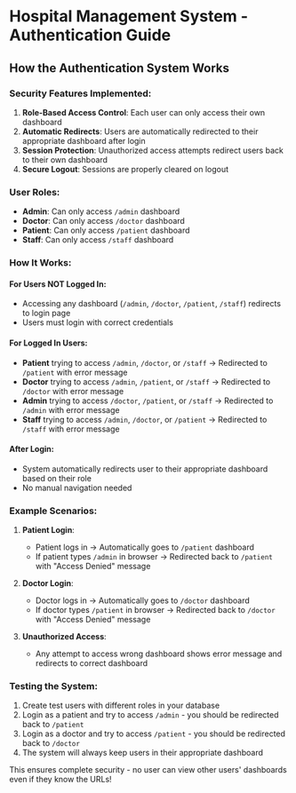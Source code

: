 # Hospital Management System - Authentication Guide

## How the Authentication System Works

### Security Features Implemented:

1. **Role-Based Access Control**: Each user can only access their own dashboard
2. **Automatic Redirects**: Users are automatically redirected to their appropriate dashboard after login
3. **Session Protection**: Unauthorized access attempts redirect users back to their own dashboard
4. **Secure Logout**: Sessions are properly cleared on logout

### User Roles:

-   **Admin**: Can only access `/admin` dashboard
-   **Doctor**: Can only access `/doctor` dashboard
-   **Patient**: Can only access `/patient` dashboard
-   **Staff**: Can only access `/staff` dashboard

### How It Works:

#### For Users NOT Logged In:

-   Accessing any dashboard (`/admin`, `/doctor`, `/patient`, `/staff`) redirects to login page
-   Users must login with correct credentials

#### For Logged In Users:

-   **Patient** trying to access `/admin`, `/doctor`, or `/staff` → Redirected to `/patient` with error message
-   **Doctor** trying to access `/admin`, `/patient`, or `/staff` → Redirected to `/doctor` with error message
-   **Admin** trying to access `/doctor`, `/patient`, or `/staff` → Redirected to `/admin` with error message
-   **Staff** trying to access `/admin`, `/doctor`, or `/patient` → Redirected to `/staff` with error message

#### After Login:

-   System automatically redirects user to their appropriate dashboard based on their role
-   No manual navigation needed

### Example Scenarios:

1. **Patient Login**:

    - Patient logs in → Automatically goes to `/patient` dashboard
    - If patient types `/admin` in browser → Redirected back to `/patient` with "Access Denied" message

2. **Doctor Login**:

    - Doctor logs in → Automatically goes to `/doctor` dashboard
    - If doctor types `/patient` in browser → Redirected back to `/doctor` with "Access Denied" message

3. **Unauthorized Access**:
    - Any attempt to access wrong dashboard shows error message and redirects to correct dashboard

### Testing the System:

1. Create test users with different roles in your database
2. Login as a patient and try to access `/admin` - you should be redirected back to `/patient`
3. Login as a doctor and try to access `/patient` - you should be redirected back to `/doctor`
4. The system will always keep users in their appropriate dashboard

This ensures complete security - no user can view other users' dashboards even if they know the URLs!
